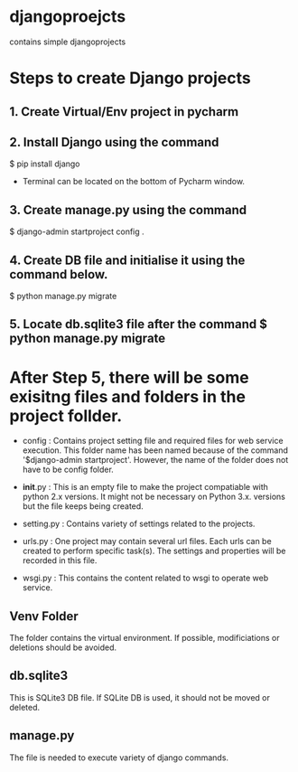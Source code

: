 # djangoproejcts

contains simple djangoprojects

# Steps to create Django projects 

## 1. Create Virtual/Env project in pycharm 
## 2. Install Django using the command 

$ pip install django

* Terminal can be located on the bottom of Pycharm window.  

## 3. Create manage.py using the command
 
   $ django-admin startproject config .

## 4. Create DB file and initialise it using the command below. 

   $ python manage.py migrate 

## 5. Locate db.sqlite3 file after the command $ python manage.py migrate 


# After Step 5, there will be some exisitng files and folders in the project follder. 


 * config : Contains project setting file and required files for web service execution. This folder name has been named because of the command '$django-admin startproject'. However, the name of the folder does not have to be config folder. 
  

 * __init__.py : This is an empty file to make the project compatiable with python 2.x versions. It might not be necessary on Python 3.x. versions but the file keeps being created. 

 * setting.py : Contains variety of settings related to the projects. 

 * urls.py : One project may contain several url files. Each urls can be created to perform specific task(s). The settings and properties will be recorded in this file.

 * wsgi.py : This contains the content related to wsgi to operate web service. 

## Venv Folder

The folder contains the virtual environment. If possible, modificiations or deletions should be avoided. 

## db.sqlite3 

This is SQLite3 DB file. If SQLite DB is used, it should not be moved or deleted.

## manage.py 

The file is needed to execute variety of django commands. 


